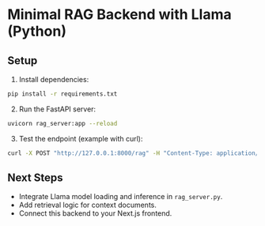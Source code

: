 # Minimal RAG Backend with Llama (Python)

## Setup

1. Install dependencies:

```bash
pip install -r requirements.txt
```

2. Run the FastAPI server:

```bash
uvicorn rag_server:app --reload
```

3. Test the endpoint (example with curl):

```bash
curl -X POST "http://127.0.0.1:8000/rag" -H "Content-Type: application/json" -d '{"query": "What is RAG?", "context": []}'
```

## Next Steps
- Integrate Llama model loading and inference in `rag_server.py`.
- Add retrieval logic for context documents.
- Connect this backend to your Next.js frontend. 